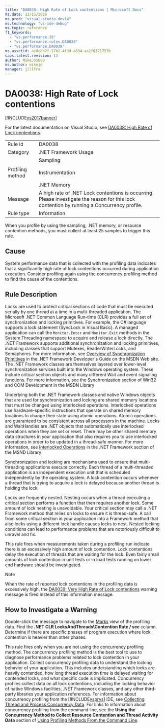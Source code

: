 ```yaml
---
title: "DA0038: High Rate of Lock contentions | Microsoft Docs"
ms.date: 11/15/2016
ms.prod: "visual-studio-dev14"
ms.technology: "vs-ide-debug"
ms.topic: reference
f1_keywords: 
  - "vs.performance.38"
  - "vs.performance.rules.DA0038"
  - "vs.performance.DA0038"
ms.assetid: ae0c8b2f-17b2-4f3d-a834-aa2f6371753b
caps.latest.revision: 13
author: MikeJo5000
ms.author: mikejo
manager: jillfra
---
```

# DA0038: High Rate of Lock contentions
[!INCLUDE[vs2017banner](../includes/vs2017banner.md)]

For the latest documentation on Visual Studio, see [DA0038: High Rate of Lock contentions](/visualstudio/profiling/da0038-high-rate-of-lock-contentions).  
  
|||  
|-|-|  
|Rule Id|DA0038|  
|Category|.NET Framework Usage|  
|Profiling method|Sampling<br /><br /> Instrumentation<br /><br /> .NET Memory|  
|Message|A high rate of .NET Lock contentions is occurring. Please investigate the reason for this lock contention by running a Concurrency profile.|  
|Rule type|Information|  
  
 When you profile by using the sampling, .NET memory, or resource contention methods, you must collect at least 25 samples to trigger this rule.  
  
## Cause  
 System performance data that is collected with the profiling data indicates that a significantly high rate of lock contentions occurred during application execution. Consider profiling again using the concurrency profiling method to find the cause of the contentions.  
  
## Rule Description  
 Locks are used to protect critical sections of code that must be executed serially by one thread at a time in a multi-threaded application. The Microsoft .NET Common Language Run-time (CLR) provides a full set of synchronization and locking primitives. For example, the C# language supports a lock statement (SyncLock in Visual Basic). A managed application can call the `Monitor.Enter` and `Monitor.Exit` methods in the System.Threading namespace to acquire and release a lock directly. The .NET Framework supports additional synchronization and locking primitives, including classes that support Mutexes, ReaderWriterLocks, and Semaphores. For more information, see [Overview of Synchronization Primitives](https://msdn.microsoft.com/library/ms228964.aspx) in the .NET Framework Developer's Guide on the MSDN Web site. The .NET Framework classes are themselves layered over lower-level synchronization services built into the Windows operating system. These include critical section objects and many different Wait and event signaling functions. For more information, see the [Synchronization](https://msdn.microsoft.com/library/ms686353.aspx) section of Win32 and COM Development in the MSDN Library  
  
 Underlying both the .NET Framework classes and native Windows objects that are used for synchronization and locking are shared memory locations that must be changed using interlocked operations. Interlocked operations use hardware-specific instructions that operate on shared memory locations to change their state using atomic operations. Atomic operations are guaranteed to be consistent across all processors in the machine. Locks and WaitHandles are .NET objects that automatically use interlocked operations when they are set or reset. There may be other shared memory data structures in your application that also requires you to use interlocked operations in order to be updated in a thread-safe manner. For more information, see [Interlocked Operations](https://msdn.microsoft.com/library/sbhbke0y.aspx) in the .NET Framework section of the MSND Library  
  
 Synchronization and locking are mechanisms used to ensure that multi-threading applications execute correctly. Each thread of a multi-threaded application is an independent execution unit that is scheduled independently by the operating system. A lock contention occurs whenever a thread that is trying to acquire a lock is delayed because another thread is holding the lock.  
  
 Locks are frequently nested. Nesting occurs when a thread executing a critical section performs a function that then requires another lock. Some amount of lock nesting is unavoidable. Your critical section may call a .NET Framework method that relies on locks to ensure it is thread-safe. A call from some critical section in your application into a Framework method that also locks using a different lock handle causes locks to nest. Nested locking conditions can lead to performance problems that are notoriously difficult to unravel and fix.  
  
 This rule fires when measurements taken during a profiling run indicate there is an excessively high amount of lock contention. Lock contentions delay the execution of threads that are waiting for the lock. Even fairly small amounts of lock contention in unit tests or in load tests running on lower end hardware should be investigated.  
  
> [!NOTE]
> When the rate of reported lock contentions in the profiling data is excessively high, the [DA0039: Very High Rate of Lock contentions](../profiling/da0039-very-high-rate-of-lock-contentions.md) warning message is fired instead of this information message.  
  
## How to Investigate a Warning  
 Double-click the message to navigate to the [Marks](../profiling/marks-view.md) view of the profiling data.  Find the **.NET CLR LocksAndThreads\Contention Rate / sec** column. Determine if there are specific phases of program execution where lock contention is heavier than other phases.  
  
 This rule fires only when you are not using the concurrency profiling method. The concurrency profiling method is the best tool to use to diagnose performance problems related to lock contention in your application. Collect concurrency profiling data to understand the locking behavior of your application. This includes understanding which locks are heavily contended, how long thread execution time is delayed waiting for contended locks, and what specific code is implicated. Concurrency profiles collect data on all lock contentions, including the locking behavior of native Windows facilities, .NET Framework classes, and any other third-party libraries your application references. For information about concurrency profiling from the [!INCLUDE[vsprvs](../includes/vsprvs-md.md)] IDE, see [Collecting Thread and Process Concurrency Data](../profiling/collecting-thread-and-process-concurrency-data.md). For links to information about concurrency profiling from the command line, see the **Using the Concurrency Method to Collect Resource Contention and Thread Activity Data** section of [Using Profiling Methods From the Command Line](../profiling/using-profiling-methods-to-collect-performance-data-from-the-command-line.md).
